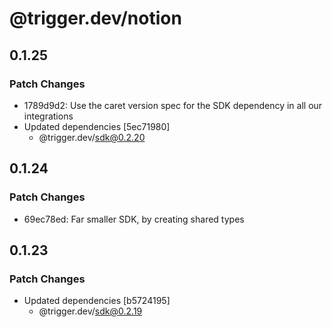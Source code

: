 # @trigger.dev/notion

## 0.1.25

### Patch Changes

- 1789d9d2: Use the caret version spec for the SDK dependency in all our integrations
- Updated dependencies [5ec71980]
  - @trigger.dev/sdk@0.2.20

## 0.1.24

### Patch Changes

- 69ec78ed: Far smaller SDK, by creating shared types

## 0.1.23

### Patch Changes

- Updated dependencies [b5724195]
  - @trigger.dev/sdk@0.2.19
